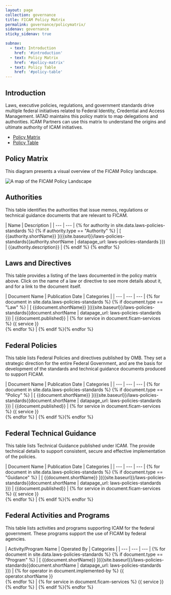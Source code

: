 ```yaml
---
layout: page
collection: governance
title: FICAM Policy Matrix
permalink: governance/policymatrix/
sidenav: governance
sticky_sidenav: true

subnav:
  - text: Introduction
    href: '#introduction'
  - text: Policy Matrix
    href: '#policy-matrix'
  - text: Policy Table
    href: '#policy-table'
---
```


## Introduction

Laws, executive policies, regulations, and government standards drive multiple federal initiatives related to Federal Identity, Credential and Access Management. IATAD maintains this policy matrix to map delegations and authorities. ICAM Partners can use this matrix to understand the origins and ultimate authority of ICAM initiatives.

* [Policy Matrix](#policy-matrix)
* [Policy Table](#policy-table)

## Policy Matrix

This diagram presents a visual overview of the FICAM Policy landscape.

![A map of the FICAM Policy Landscape]({{site.baseurl}}/assets/img/ficam-policy-landscape-map.svg)

## Authorities

This table identifies the authorities that issue memos, regulations or technical guidance documents that are relevant to FICAM.

| Name | Description |
| --- | --- | {% for authority in site.data.laws-policies-standards %} {% if authority.type == "Authority" %}
| [ {{authority.shortName}} ]({{site.baseurl}}/laws-policies-standards{{authority.shortName | datapage_url: laws-policies-standards }}) | {{authority.description}} | {% endif %} {% endfor %}

## Laws and Directives

This table provides a listing of the laws documented in the policy matrix above. Click on the name of a law or directive to see more details about it, and for a link to the document itself.

| Document Name | Publication Date | Categories |
| --- | --- | --- | {% for document in site.data.laws-policies-standards %} {% if document.type == "Law" %}
| [ {{document.shortName}} ]({{site.baseurl}}/laws-policies-standards{{document.shortName | datapage_url: laws-policies-standards }}) | {{document.published}} | {% for service in document.ficam-services %} {{ service }}<br/> {% endfor %} | {% endif %}{% endfor %}

## Federal Policies

This table lists Federal Policies and directives published by OMB. They set a strategic direction for the entire Federal Government, and are the basis for development of the standards and technical guidance documents produced to support FICAM.

| Document Name | Publication Date | Categories |
| --- | --- | --- | {% for document in site.data.laws-policies-standards %} {% if document.type == "Policy" %}
| [ {{document.shortName}} ]({{site.baseurl}}/laws-policies-standards{{document.shortName | datapage_url: laws-policies-standards }}) | {{document.published}} | {% for service in document.ficam-services %} {{ service }}<br/> {% endfor %} | {% endif %}{% endfor %}

## Federal Technical Guidance

This table lists Technical Guidance published under ICAM. The provide technical details to support consistent, secure and effective implementation of the policies.

| Document Name | Publication Date | Categories |
| --- | --- | --- | {% for document in site.data.laws-policies-standards %} {% if document.type == "Guidance" %}
| [ {{document.shortName}} ]({{site.baseurl}}/laws-policies-standards{{document.shortName | datapage_url: laws-policies-standards }}) | {{document.published}} | {% for service in document.ficam-services %} {{ service }}<br/> {% endfor %} | {% endif %}{% endfor %}

## Federal Activities and Programs

This table lists activities and programs supporting ICAM for the federal government. These programs support the use of FICAM by federal agencies.

| Activity/Program Name | Operated By | Categories |
| --- | --- | --- | {% for document in site.data.laws-policies-standards %} {% if document.type == "Program" %}
| [ {{document.shortName}} ]({{site.baseurl}}/laws-policies-standards{{document.shortName | datapage_url: laws-policies-standards }}) | {% for operator in document.implemented-by %} {{ operator.shortName }}<br/> {% endfor %} | {% for service in document.ficam-services %} {{ service }}<br/> {% endfor %} | {% endif %}{% endfor %}
